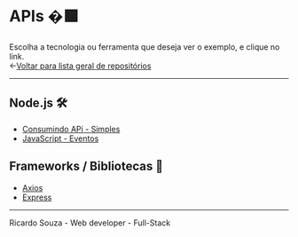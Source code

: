 # APIs �🟩
Escolha a tecnologia ou ferramenta que deseja ver o exemplo, e clique no link.<br> 
←[Voltar para lista geral de repositórios](https://github.com/ricardaonao/Portifolio)


___________________________________________________________________________________________________
## Node.js 🛠
* [Consumindo APi - Simples]()
* [JavaScript - Eventos]()


## Frameworks / Bibliotecas 🧰
* [Axios]()
* [Express]()


___________________________________________________________________________________________________
Ricardo Souza  - Web developer - Full-Stack
